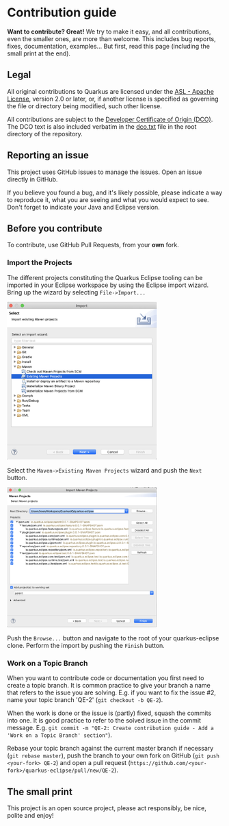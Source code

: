 <!--
  ~ Copyright 2019 Red Hat, Inc.
  ~
  ~ Licensed under the Apache License, Version 2.0 (the "License");
  ~ you may not use this file except in compliance with the License.
  ~ You may obtain a copy of the License at
  ~
  ~     http://www.apache.org/licenses/LICENSE-2.0
  ~
  ~ Unless required by applicable law or agreed to in writing, software
  ~ distributed under the License is distributed on an "AS IS" BASIS,
  ~ WITHOUT WARRANTIES OR CONDITIONS OF ANY KIND, either express or implied.
  ~ See the License for the specific language governing permissions and
  ~ limitations under the License.
  -->

# Contribution guide

**Want to contribute? Great!** 
We try to make it easy, and all contributions, even the smaller ones, are more than welcome.
This includes bug reports, fixes, documentation, examples... 
But first, read this page (including the small print at the end).

## Legal

All original contributions to Quarkus are licensed under the
[ASL - Apache License](https://www.apache.org/licenses/LICENSE-2.0),
version 2.0 or later, or, if another license is specified as governing the file or directory being
modified, such other license.

All contributions are subject to the [Developer Certificate of Origin (DCO)](https://developercertificate.org/).
The DCO text is also included verbatim in the [dco.txt](../../dco.txt) file in the root directory of the repository.

## Reporting an issue

This project uses GitHub issues to manage the issues. Open an issue directly in GitHub.

If you believe you found a bug, and it's likely possible, please indicate a way to reproduce it, what you are seeing and what you would expect to see.
Don't forget to indicate your Java and Eclipse version. 

## Before you contribute

To contribute, use GitHub Pull Requests, from your **own** fork.

### Import the Projects

The different projects constituting the Quarkus Eclipse tooling can be imported in your Eclipse workspace by using the Eclipse import wizard. Bring up the wizard by selecting `File->Import...`

<img src="images/import-wizard.png" width="350"/>

Select the `Maven->Existing Maven Projects` wizard and push the `Next` button.

<img src="images/select-root.png" width="350"/>

Push the `Browse...` button and navigate to the root of your quarkus-eclipse clone. Perform the import by pushing the `Finish` button.

### Work on a Topic Branch

When you want to contribute code or documentation you first need to create a topic branch. It is common practice to give your branch a name that refers to the issue you are solving. E.g. if you want to fix the issue #2, name your topic branch 'QE-2' (`git checkout -b QE-2`). 

When the work is done or the issue is (partly) fixed, squash the commits into one. It is good practice to refer to the solved issue in the commit message. E.g. `git commit -m "QE-2: Create contribution guide - Add a 'Work on a Topic Branch' section"`). 

Rebase your topic branch against the current master branch if necessary (`git rebase master`), push the branch to your own fork on GitHub (`git push <your-fork> QE-2`) and open a pull request (`https://github.com/<your-fork>/quarkus-eclipse/pull/new/QE-2`).

## The small print

This project is an open source project, please act responsibly, be nice, polite and enjoy!
